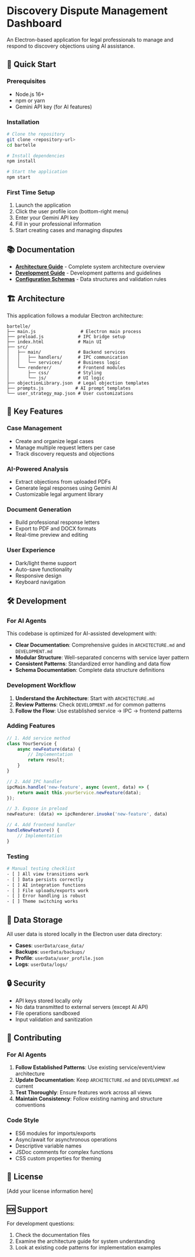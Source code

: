 # Discovery Dispute Management Dashboard

An Electron-based application for legal professionals to manage and respond to discovery objections using AI assistance.

## 🚀 Quick Start

### Prerequisites
- Node.js 16+ 
- npm or yarn
- Gemini API key (for AI features)

### Installation
```bash
# Clone the repository
git clone <repository-url>
cd bartelle

# Install dependencies
npm install

# Start the application
npm start
```

### First Time Setup
1. Launch the application
2. Click the user profile icon (bottom-right menu)
3. Enter your Gemini API key
4. Fill in your professional information
5. Start creating cases and managing disputes

## 📚 Documentation

- **[Architecture Guide](ARCHITECTURE.md)** - Complete system architecture overview
- **[Development Guide](DEVELOPMENT.md)** - Development patterns and guidelines
- **[Configuration Schemas](CONFIG_SCHEMAS.md)** - Data structures and validation rules

## 🏗️ Architecture

This application follows a modular Electron architecture:

```
bartelle/
├── main.js                 # Electron main process
├── preload.js             # IPC bridge setup
├── index.html             # Main UI
├── src/
│   ├── main/              # Backend services
│   │   ├── handlers/      # IPC communication
│   │   └── services/      # Business logic
│   └── renderer/          # Frontend modules
│       ├── css/           # Styling
│       └── js/            # UI logic
├── objectionLibrary.json  # Legal objection templates
├── prompts.js            # AI prompt templates
└── user_strategy_map.json # User customizations
```

## 🔧 Key Features

### Case Management
- Create and organize legal cases
- Manage multiple request letters per case
- Track discovery requests and objections

### AI-Powered Analysis
- Extract objections from uploaded PDFs
- Generate legal responses using Gemini AI
- Customizable legal argument library

### Document Generation
- Build professional response letters
- Export to PDF and DOCX formats
- Real-time preview and editing

### User Experience
- Dark/light theme support
- Auto-save functionality
- Responsive design
- Keyboard navigation

## 🛠️ Development

### For AI Agents

This codebase is optimized for AI-assisted development with:

- **Clear Documentation**: Comprehensive guides in `ARCHITECTURE.md` and `DEVELOPMENT.md`
- **Modular Structure**: Well-separated concerns with service layer pattern
- **Consistent Patterns**: Standardized error handling and data flow
- **Schema Documentation**: Complete data structure definitions

### Development Workflow

1. **Understand the Architecture**: Start with `ARCHITECTURE.md`
2. **Review Patterns**: Check `DEVELOPMENT.md` for common patterns
3. **Follow the Flow**: Use established service → IPC → frontend patterns

### Adding Features

```javascript
// 1. Add service method
class YourService {
    async newFeature(data) {
        // Implementation
        return result;
    }
}

// 2. Add IPC handler
ipcMain.handle('new-feature', async (event, data) => {
    return await this.yourService.newFeature(data);
});

// 3. Expose in preload
newFeature: (data) => ipcRenderer.invoke('new-feature', data)

// 4. Add frontend handler
handleNewFeature() {
    // Implementation
}
```

### Testing

```bash
# Manual testing checklist
- [ ] All view transitions work
- [ ] Data persists correctly
- [ ] AI integration functions
- [ ] File uploads/exports work
- [ ] Error handling is robust
- [ ] Theme switching works
```

## 📁 Data Storage

All user data is stored locally in the Electron user data directory:

- **Cases**: `userData/case_data/`
- **Backups**: `userData/backups/`
- **Profile**: `userData/user_profile.json`
- **Logs**: `userData/logs/`

## 🔒 Security

- API keys stored locally only
- No data transmitted to external servers (except AI API)
- File operations sandboxed
- Input validation and sanitization

## 🤝 Contributing

### For AI Agents

1. **Follow Established Patterns**: Use existing service/event/view architecture
2. **Update Documentation**: Keep `ARCHITECTURE.md` and `DEVELOPMENT.md` current
3. **Test Thoroughly**: Ensure features work across all views
4. **Maintain Consistency**: Follow existing naming and structure conventions

### Code Style

- ES6 modules for imports/exports
- Async/await for asynchronous operations
- Descriptive variable names
- JSDoc comments for complex functions
- CSS custom properties for theming

## 📄 License

[Add your license information here]

## 🆘 Support

For development questions:
1. Check the documentation files
2. Examine the architecture guide for system understanding
3. Look at existing code patterns for implementation examples